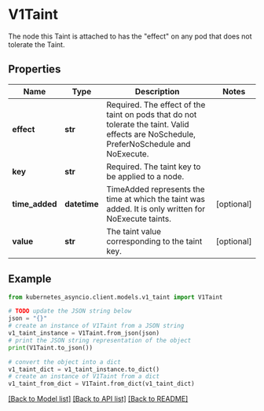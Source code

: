 # V1Taint

The node this Taint is attached to has the \"effect\" on any pod that does not tolerate the Taint.

## Properties

Name | Type | Description | Notes
------------ | ------------- | ------------- | -------------
**effect** | **str** | Required. The effect of the taint on pods that do not tolerate the taint. Valid effects are NoSchedule, PreferNoSchedule and NoExecute. | 
**key** | **str** | Required. The taint key to be applied to a node. | 
**time_added** | **datetime** | TimeAdded represents the time at which the taint was added. It is only written for NoExecute taints. | [optional] 
**value** | **str** | The taint value corresponding to the taint key. | [optional] 

## Example

```python
from kubernetes_asyncio.client.models.v1_taint import V1Taint

# TODO update the JSON string below
json = "{}"
# create an instance of V1Taint from a JSON string
v1_taint_instance = V1Taint.from_json(json)
# print the JSON string representation of the object
print(V1Taint.to_json())

# convert the object into a dict
v1_taint_dict = v1_taint_instance.to_dict()
# create an instance of V1Taint from a dict
v1_taint_from_dict = V1Taint.from_dict(v1_taint_dict)
```
[[Back to Model list]](../README.md#documentation-for-models) [[Back to API list]](../README.md#documentation-for-api-endpoints) [[Back to README]](../README.md)


